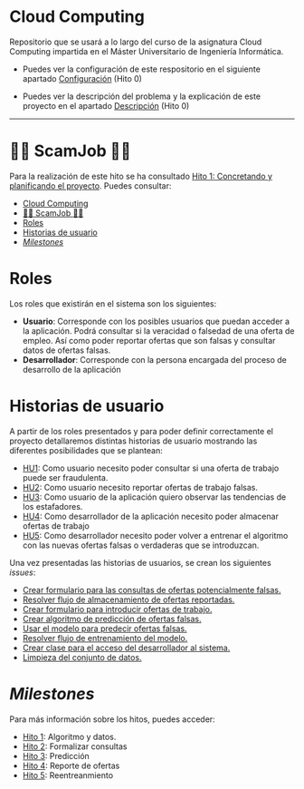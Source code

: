 # Cloud Computing

Repositorio que se usará a lo largo del curso de la asignatura Cloud Computing impartida en el Máster Universitario de Ingeniería Informática.

- Puedes ver la configuración de este respositorio en el siguiente apartado [Configuración](https://github.com/SrArtur/CC_21-22/blob/main/doc/configuracion.md) (Hito 0) 

- Puedes ver la descripción del problema y la explicación de este proyecto en el apartado [Descripción](https://github.com/SrArtur/CC_21-22/blob/main/doc/explicacionProyecto.md) (Hito 0)

****

# :female_detective: ScamJob :male_detective:   



Para la realización de este hito se ha consultado [Hito 1: Concretando y planificando el proyecto](http://jj.github.io/CC/documentos/proyecto/1.Infraestructura.html). Puedes consultar:
- [Cloud Computing](#cloud-computing)
- [:female_detective: ScamJob :male_detective:](#female_detective-scamjob-male_detective)
- [Roles](#roles)
- [Historias de usuario](#historias-de-usuario)
- [_Milestones_](#milestones)

# Roles

Los roles que existirán en el sistema son los siguientes:

- __Usuario__: Corresponde con los posibles usuarios que puedan acceder a la aplicación. Podrá consultar si la veracidad o falsedad de una oferta de empleo. Así como poder reportar ofertas que son falsas y consultar datos de ofertas falsas.
- __Desarrollador__: Corresponde con la persona encargada del proceso de desarrollo de la aplicación 

# Historias de usuario

A partir de los roles presentados y para poder definir correctamente el proyecto detallaremos distintas historias de usuario mostrando las diferentes posibilidades que se plantean:

- [HU1](https://github.com/SrArtur/CC_21-22/issues/5): Como usuario necesito poder consultar si una oferta de trabajo puede ser fraudulenta.
- [HU2](https://github.com/SrArtur/CC_21-22/issues/6): Como usuario necesito reportar ofertas de trabajo falsas.
- [HU3](https://github.com/SrArtur/CC_21-22/issues/7): Como usuario de la aplicación quiero observar las tendencias de los estafadores.
- [HU4](https://github.com/SrArtur/CC_21-22/issues/8): Como desarrollador de la aplicación necesito poder almacenar ofertas de trabajo
- [HU5](https://github.com/SrArtur/CC_21-22/issues/9): Como desarrollador necesito poder volver a entrenar el algoritmo con las nuevas ofertas falsas o verdaderas que se introduzcan.
  
Una vez presentadas las historias de usuarios, se crean los siguientes _issues_:

- [Crear formulario para las consultas de ofertas potencialmente falsas.](https://github.com/SrArtur/CC_21-22/issues/10)
- [Resolver flujo de almacenamiento de ofertas reportadas.](https://github.com/SrArtur/CC_21-22/issues/11)
- [Crear formulario para introducir ofertas de trabajo.](https://github.com/SrArtur/CC_21-22/issues/12)
- [Crear algoritmo de predicción de ofertas falsas.](https://github.com/SrArtur/CC_21-22/issues/13)
- [Usar el modelo para predecir ofertas falsas.](https://github.com/SrArtur/CC_21-22/issues/14)
- [Resolver flujo de entrenamiento del modelo.](https://github.com/SrArtur/CC_21-22/issues/15)
- [Crear clase para el acceso del desarrollador al sistema.](https://github.com/SrArtur/CC_21-22/issues/17)
- [Limpieza del conjunto de datos.](https://github.com/SrArtur/CC_21-22/issues/16)

# _Milestones_
Para más información sobre los hitos, puedes acceder:
- [Hito 1](https://github.com/SrArtur/CC_21-22/milestone/2): Algoritmo y datos.
- [Hito 2](https://github.com/SrArtur/CC_21-22/milestone/3): Formalizar consultas
- [Hito 3](https://github.com/SrArtur/CC_21-22/milestone/4): Predicción
- [Hito 4](https://github.com/SrArtur/CC_21-22/milestone/5): Reporte de ofertas
- [Hito 5](https://github.com/SrArtur/CC_21-22/milestone/6): Reentreanmiento 



